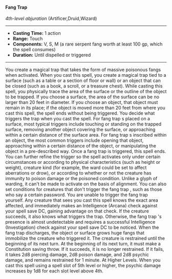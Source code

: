 #### Fang Trap
*4th-level abjuration* (Artificer,Druid,Wizard)
___
- **Casting Time:** 1 action
- **Range:** Touch
- **Components:** V, S, M (a rare serpent fang worth at least 100 gp, which the spell consumes)
- **Duration:** Until dispelled or triggered
---
You create a magical trap that takes the form of
massive poisonous fangs when activated. When you
cast this spell, you create a magical trap tied to a
surface (such as a table or a section of floor or wall)
or an object that can be closed (such as a book, a
scroll, or a treasure chest). While casting this spell,
you physically trace the area of the surface or the
outline of the object to be trapped. If you choose a
surface, the area of the surface can be no larger than
20 feet in diameter. If you choose an object, that
object must remain in its place; if the object is
moved more than 20 feet from where you cast this
spell, the spell ends without being triggered.
You decide what triggers the trap when you cast
the spell. For fang trap s placed on a surface, most
typical triggers include touching or standing on the
trapped surface, removing another object covering
the surface, or approaching within a certain
distance of the surface area. For fang trap s inscribed
within an object, the most common triggers include
opening that object, approaching within a certain
distance of the object, or manipulating the object in
a pre-described way. Once a fang trap  is triggered,
this spell ends.
You can further refine the trigger so the spell
activates only under certain circumstances or
according to physical characteristics (such as height
or weight), creature kind (for example, the ward
could be set to affect aberrations or drow), or
according to whether or not the creature has
immunity to poison damage or the poisoned
condition. Unlike a glyph of warding,  it can't be
made to activate on the basis of alignment. You can
also set conditions for creatures that don't trigger
the fang trap , such as those who say a certain
password. You are unable to trigger the fang trap
yourself.
Any creature that sees you cast this spell knows
the exact area affected, and immediately makes an
Intelligence (Arcana) check against your spell save
DC, gaining advantage on that check. If the creature
succeeds, it also knows what triggers the trap.
Otherwise, the fang trap 's presence is almost
undetectable and requires a successful Intelligence
(Investigation) check against your spell save DC to
be noticed.
When the fang trap  discharges, the object or
surface grows huge fangs that immobilize the
creature who triggered it. The creature is restrained
until the beginning of its next turn. At the
beginning of its next turn, it must make a
Constitution saving throw. If it succeeds, it is no
longer restrained. If it fails, it takes 2d8 piercing
damage, 2d8 poison damage, and 2d8 psychic
damage, and remains restrained for 1 minute.
At Higher Levels. When you cast this spell using
a spell slot of 5th level or higher, the psychic
damage increases by 1d8 for each slot level above
4th.
